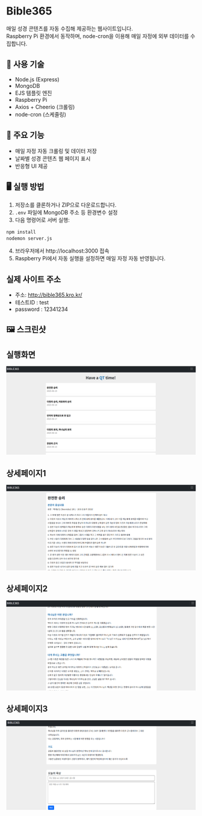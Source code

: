 # Bible365

매일 성경 콘텐츠를 자동 수집해 제공하는 웹사이트입니다.  
Raspberry Pi 환경에서 동작하며, node-cron을 이용해 매일 자정에 외부 데이터를 수집합니다.

## 🔧 사용 기술

- Node.js (Express)
- MongoDB
- EJS 템플릿 엔진
- Raspberry Pi
- Axios + Cheerio (크롤링)
- node-cron (스케줄링)

## 📌 주요 기능

- 매일 자정 자동 크롤링 및 데이터 저장
- 날짜별 성경 콘텐츠 웹 페이지 표시
- 반응형 UI 제공

## 🖥️ 실행 방법

1. 저장소를 클론하거나 ZIP으로 다운로드합니다.
2. `.env` 파일에 MongoDB 주소 등 환경변수 설정
3. 다음 명령어로 서버 실행:

```bash
npm install
nodemon server.js
```
4. 브라우저에서 http://localhost:3000 접속
5. Raspberry Pi에서 자동 실행을 설정하면 매일 자정 자동 반영됩니다.

## 실제 사이트 주소
- 주소: http://bible365.kro.kr/
- 테스트ID : test
- password : 12341234

## 🖼️ 스크린샷
## 실행화면
![화면 예시](screenshots/메인페이지.PNG)

## 상세페이지1
![화면 예시](screenshots/상세페이지1.PNG)

## 상세페이지2
![화면 예시](screenshots/상세페이지2.PNG)

## 상세페이지3
![화면 예시](screenshots/상세페이지3.PNG)
